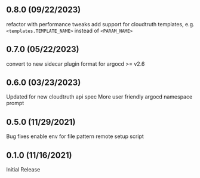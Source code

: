 0.8.0 (09/22/2023)
------------------

refactor with performance tweaks
add support for cloudtruth templates, e.g. `<templates.TEMPLATE_NAME>` instead of `<PARAM_NAME>`

0.7.0 (05/22/2023)
------------------

convert to new sidecar plugin format for argocd >= v2.6

0.6.0 (03/23/2023)
------------------

Updated for new cloudtruth api spec
More user friendly argocd namespace prompt

0.5.0 (11/29/2021)
------------------

Bug fixes
enable env for file pattern
remote setup script


0.1.0 (11/16/2021)
------------------

Initial Release
